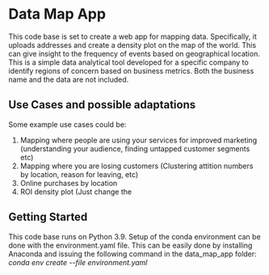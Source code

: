 # Data Map App

This code base is set to create a web app for mapping data. Specifically, it uploads addresses and create a density plot on the map of the world. This can give insight to the frequency of events based on geographical location. This is a simple data analytical tool developed for a specific company to identify regions of concern based on business metrics. Both the business name and the data are not included.

## Use Cases and possible adaptations

Some example use cases could be:
1) Mapping where people are using your services for improved marketing (understanding your audience, finding untapped customer segments etc)
2) Mapping where you are losing customers (Clustering attition numbers by location, reason for leaving, etc)
3) Online purchases by location
4) ROI density plot (Just change the 

## Getting Started

This code base runs on Python 3.9. Setup of the conda environment can be done with the environment.yaml file. This can be easily done by installing Anaconda and issuing the following command in the data_map_app folder:
_conda env create --file environment.yaml_




